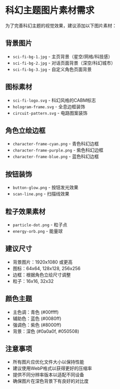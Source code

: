 # 科幻主题图片素材需求

为了完善科幻主题的视觉效果，建议添加以下图片素材：

## 背景图片
- `sci-fi-bg-1.jpg` - 主页背景（星空/网格/科技感）
- `sci-fi-bg-2.jpg` - 对话页面背景（深空/科幻城市）
- `sci-fi-bg-3.jpg` - 自定义角色页面背景

## 图标素材
- `sci-fi-logo.svg` - 科幻风格的CABM标志
- `hologram-frame.svg` - 全息边框装饰
- `circuit-pattern.svg` - 电路图案装饰

## 角色立绘边框
- `character-frame-cyan.png` - 青色科幻边框
- `character-frame-purple.png` - 紫色科幻边框
- `character-frame-blue.png` - 蓝色科幻边框

## 按钮装饰
- `button-glow.png` - 按钮发光效果
- `scan-line.png` - 扫描线效果

## 粒子效果素材
- `particle-dot.png` - 粒子点
- `energy-orb.png` - 能量球

## 建议尺寸
- 背景图片：1920x1080 或更高
- 图标：64x64, 128x128, 256x256
- 边框：根据角色立绘尺寸调整
- 粒子：16x16, 32x32

## 颜色主题
- 主色调：青色 (#00ffff)
- 辅助色：蓝色 (#0080ff)
- 强调色：紫色 (#8000ff)
- 背景：深色 (#0a0a0f, #050508)

## 注意事项
- 所有图片应优化文件大小以保持性能
- 建议使用WebP格式以获得更好的压缩率
- 提供不同分辨率版本以适配不同设备
- 确保图片在深色背景下有良好的对比度